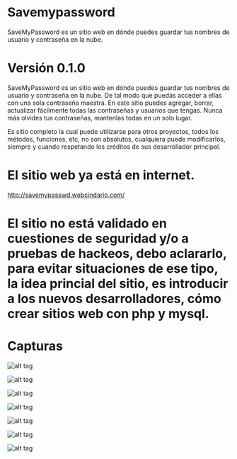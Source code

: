 # Savemypassword
SaveMyPassword es un sitio web en dónde puedes guardar tus nombres de usuario y contraseña en la nube.

# Versión 0.1.0
SaveMyPassword es un sitio web en dónde puedes guardar tus nombres de usuario y contraseña en la nube. De tal modo que puedas acceder a ellas con una sola contraseña maestra. En este sitio puedes agregar, borrar, actualizar fácilmente todas las contraseñas y usuarios que tengas. Nunca más olvides tus contraseñas, mantenlas todas en un solo lugar.

Es sitio completo la cual puede utilizarse para otros proyectos, todos los métodos, funciones, etc, no son absolutos, cualquiera puede modificarlos, siempre y cuando respetando los créditos de sus desarrollador principal.

# El sitio web ya está en internet.
http://savemypasswd.webcindario.com/

# El sitio no está validado en cuestiones de seguridad y/o a pruebas de hackeos, debo aclararlo, para evitar situaciones de ese tipo, la idea princial del sitio, es introducir a los nuevos desarrolladores, cómo crear sitios web con php y mysql.

# Capturas
![alt tag](https://1.bp.blogspot.com/-CY_k3oL4GJ0/V08_UzOyqxI/AAAAAAAACPw/bpE53omm9LExaPVrp7sfVnfhjY8C9C3-gCLcB/s1600/Captura%2Bde%2Bpantalla%2Bde%2B2016-06-01%2B14-49-56.png)

![alt tag](https://3.bp.blogspot.com/-MP3uF7yD3-A/V08_VCGTlGI/AAAAAAAACP4/fGUdHCinNxoZNUx2leJw995gOXuPdLKvwCLcB/s1600/Captura%2Bde%2Bpantalla%2Bde%2B2016-06-01%2B14-50-06.png)

![alt tag](https://4.bp.blogspot.com/-9K-1uZsEu9I/V08_VGAAOHI/AAAAAAAACP0/WTpjTaVPUCkq73GDRDFDRWSbMpqZMorjgCLcB/s1600/Captura%2Bde%2Bpantalla%2Bde%2B2016-06-01%2B14-50-11.png)

![alt tag](https://2.bp.blogspot.com/-DmcRgLIZLGA/V08_V2VlqWI/AAAAAAAACP8/2a_b207agX0zzPEgLjvusG1shSz4mbbxgCLcB/s1600/Captura%2Bde%2Bpantalla%2Bde%2B2016-06-01%2B14-50-16.png)

![alt tag](https://2.bp.blogspot.com/-Uaxu5gxgXho/V08_W787G0I/AAAAAAAACQA/fr-9D-N8ftcSfCkeJdPcreqrAQ440hETQCLcB/s1600/Captura%2Bde%2Bpantalla%2Bde%2B2016-06-01%2B14-51-45.png)

![alt tag](https://4.bp.blogspot.com/-9NTGHaJJ4Rg/V08_XBo4pdI/AAAAAAAACQE/9Bqx_bqWnlg2RIV_TaFgyUyrMenZHmJBQCLcB/s1600/Captura%2Bde%2Bpantalla%2Bde%2B2016-06-01%2B14-51-49.png)

![alt tag](https://1.bp.blogspot.com/--Nx4GfOstjU/V08_XUYkGWI/AAAAAAAACQI/0SpsPUNXo2AgvoKg9ywy73YTuVzKPgS-ACLcB/s1600/Captura%2Bde%2Bpantalla%2Bde%2B2016-06-01%2B14-51-51.png)
